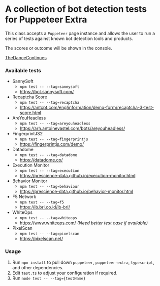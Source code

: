 # A collection of bot detection tests for Puppeteer Extra

This class accepts a `Puppeteer` page instance and allows the user to run a series of tests against known bot detection tools and products.

The scores or outcome will be shown in the console.

[TheDanceContinues](https://media.giphy.com/media/l0HlGlpFpV9LjXDK8/giphy.gif)

### Available tests

- SannySoft 
  - `npm test -- --tag=sannysoft` 
  - https://bot.sannysoft.com/
- Recaptcha Score 
  - `npm test -- --tag=recaptcha` 
  - https://antcpt.com/eng/information/demo-form/recaptcha-3-test-score.html 
- AreYouHeadless 
  - `npm test -- --tag=areyouheadless` 
  - https://arh.antoinevastel.com/bots/areyouheadless/
- FingerprintJS2 
  - `npm test -- --tag=fingerprintjs` 
  - https://fingerprintjs.com/demo/
- Datadome 
  - `npm test -- --tag=datadome` 
  - https://datadome.co/
- Execution Monitor 
  - `npm test -- --tag=execution` 
  - https://prescience-data.github.io/execution-monitor.html
- Behavior Monitor 
  - `npm test -- --tag=behaviour` 
  - https://prescience-data.github.io/behavior-monitor.html
- F5 Network 
  - `npm test -- --tag=f5` 
  - https://ib.bri.co.id/ib-bri/
- WhiteOps 
  - `npm test -- --tag=whiteops` 
  - https://www.whiteops.com/ _(Need better test case if available)_
- PixelScan 
  - `npm test -- --tag=pixelscan` 
  - https://pixelscan.net/

### Usage

1. Run `npm install` to pull down `puppeteer`, `puppeteer-extra`, `typescript`,  and other dependencies.
2. Edit `test.ts` to adjust your configuration if required.
3. Run `node test -- --tag={testName}`
